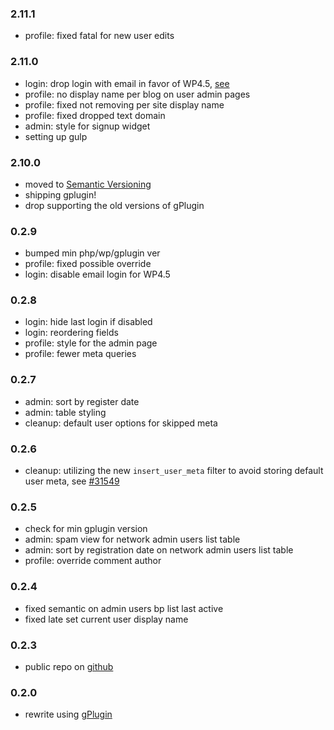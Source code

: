 ### 2.11.1
* profile: fixed fatal for new user edits

### 2.11.0
* login: drop login with email in favor of WP4.5, [see](https://core.trac.wordpress.org/ticket/9568)
* profile: no display name per blog on user admin pages
* profile: fixed not removing per site display name
* profile: fixed dropped text domain
* admin: style for signup widget
* setting up gulp

### 2.10.0
* moved to [Semantic Versioning](http://semver.org/)
* shipping gplugin!
* drop supporting the old versions of gPlugin

### 0.2.9
* bumped min php/wp/gplugin ver
* profile: fixed possible override
* login: disable email login for WP4.5

### 0.2.8
* login: hide last login if disabled
* login: reordering fields
* profile: style for the admin page
* profile: fewer meta queries

### 0.2.7
* admin: sort by register date
* admin: table styling
* cleanup: default user options for skipped meta

### 0.2.6
* cleanup: utilizing the new `insert_user_meta` filter to avoid storing default user meta, see [#31549](https://core.trac.wordpress.org/ticket/31549)

### 0.2.5
* check for min gplugin version
* admin: spam view for network admin users list table
* admin: sort by registration date on network admin users list table
* profile: override comment author

### 0.2.4
* fixed semantic on admin users bp list last active
* fixed late set current user display name

### 0.2.3
* public repo on [github](https://github.com/geminorum/gmember)

### 0.2.0
* rewrite using [gPlugin](https://github.com/geminorum/gplugin)
